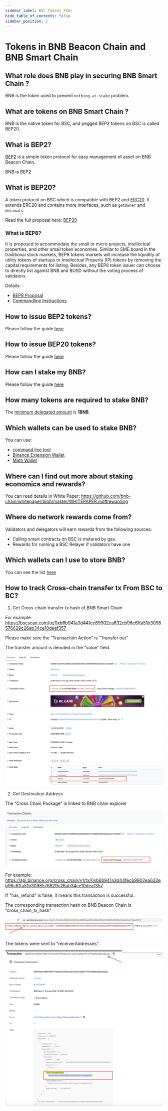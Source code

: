 ```yaml
---
sidebar_label: BSC Tokens FAQs
hide_table_of_contents: false
sidebar_position: 2
---
```


# Tokens in BNB Beacon Chain and BNB Smart Chain 

## What role does BNB play in securing BNB Smart Chain ?

BNB is the token used to prevent `nothing-at-stake` problem.

## What are tokens on BNB Smart Chain ?

BNB is the native token for BSC, and pegged BEP2 tokens on BSC is called BEP20.

## What is BEP2?

[BEP2](https://github.com/bnb-chain/BEPs/blob/master/BEPs/BEP2.md) is a simple token protocol for easy management of asset on BNB Beacon Chain.

BNB is BEP2

## What is BEP20?

A token protocol on BSC which is compatible with BEP2 and [ERC20](https://eips.ethereum.org/EIPS/eip-20). It extends ERC20 and contains more interfaces, such as `getOwner` and `decimals`.

Read the full proposal here: [BEP20](https://github.com/bnb-chain/BEPs/blob/master/BEPs/BEP20.md)

### What is BEP8?

It is proposed to accommodate the small or micro projects, intellectual properties, and other small token economies. Similar to SME board in the traditional stock markets, BEP8 tokens markets will increase the liquidity of utility tokens of startups or Intellectual Property (IP) tokens by removing the capital requirements for listing. Besides, any BEP8 token issuer can choose to directly list against BNB and BUSD without the voting process of validators.

Details:

* [BEP8 Proposal](https://github.com/bnb-chain/BEPs/blob/master/BEPs/BEP8.md)
* [Commandline Instructions](beaconchain/learn/BEP8.md)

## How to issue BEP2 tokens?

Please follow the guide [here](https://community.binance.org/topic/2487/)

## How to issue BEP20 tokens?

Please follow the guide [here](issue-BEP20.md)

## How can I stake my BNB?

Please follow the guide [here](staking-with-ext-wallet.md)

## How many tokens are required to stake BNB?

The [minimum delegated amount](parameters.md) is **1BNB**.

## Which wallets can be used to stake BNB?

You can use:

* [command line tool](https://github.com/bnb-chain/node/releases/tag/v0.8.1)
* [Binance Extension Wallet](wallet/bnb-chain-wallet.md)
* [Math Wallet](http://blog.mathwallet.xyz/?p=3890)

## Where can I find out more about staking economics and rewards?

You can read details in White Paper: <https://github.com/bnb-chain/whitepaper/blob/master/WHITEPAPER.md#rewarding>

## Where do network rewards come from?

Validators and delegators will earn rewards from the following sources:

* Calling smart contracts on BSC is metered by gas.
* Rewards for running a BSC Relayer if validators have one

## Which wallets can I use to store BNB?

You can see the list [here](Wallet.md)

## How to track Cross-chain transfer tx From BSC to BC?

1. Get Cross-chain transfer tx hash of BNB Smart Chain

For example:  https://bscscan.com/tx/0xb6b941a3d44fec69902ea632eb96c6ffa51b3098576629c26ab34ce10deaf357 

Please make sure the “Transaction Action” is “Transfer out”

The transfer amount is denoted in the  “value” field. 

![img](./assets/bsc_tokens_faqs/cross-chain-transfer_bsc_bc.png)

2. Get Destination Address

The “Cross Chain Package” is linked to BNB chain explorer

![img](./assets/bsc_tokens_faqs/cross_chain_pkg_txn_bsc_bc.png)

For example: https://api.binance.org/cross_chain/v1/tx/0xb6b941a3d44fec69902ea632eb96c6ffa51b3098576629c26ab34ce10deaf357 


If "has_refund" is false, it means this transaction is successful. 

The corresponding transaction hash on BNB Beacon Chain is “cross_chain_tx_hash"

![img](./assets/bsc_tokens_faqs/cross_chain_api_res_bsc_bc.png)

The tokens were sent to “receiverAddresses”. 

![img](./assets/bsc_tokens_faqs/cross_chain_txn_bc.png)



